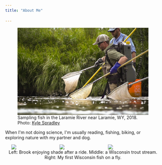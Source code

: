 ```yaml
---
title: "About Me"

---
```


<figure>
  <img src="bmm_efishing.jpeg" 
       alt="bmm-efishing" 
       width="800"
       style="vertical-align: middle; padding: 0px 20px 0px 0px"/>
  <figcaption>
  Sampling fish in the Laramie River near Laramie, WY, 2018. Photo: <a href="https://www.kspradleyphoto.com/">Kyle Spradley</a>
  </figcaption>
</figure>

When I'm not doing science, I'm usually reading, fishing, biking, or exploring nature with my partner and dog. 
       
<img src="https://live.staticflickr.com/65535/52132847594_e3fcf4f2a7_h.jpg"
    style="float: left; width: 30%; margin-left: 4%; margin-right: 1%; margin-bottom: 0em;">
<img src="https://live.staticflickr.com/65535/52132627573_050062b10e_b.jpg"
    style="float: left; width: 30%; margin-right: 1%; margin-bottom: 0em;">
<img src="https://live.staticflickr.com/65535/52132847194_b842023fc4_b.jpg"
    style="float: left; width: 30%; margin-right: 1%; margin-bottom: 0em;">
<p style="clear: both;">
<p style="text-align: center">Left: Brook enjoying shade after a ride. Middle: a Wisconsin trout stream. Right: My first Wisconsin fish on a fly.</p>

<br>
